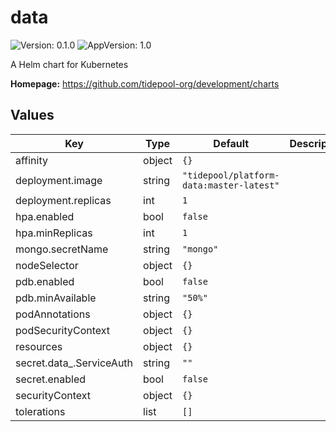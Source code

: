 # data

![Version: 0.1.0](https://img.shields.io/badge/Version-0.1.0-informational?style=flat-square) ![AppVersion: 1.0](https://img.shields.io/badge/AppVersion-1.0-informational?style=flat-square)

A Helm chart for Kubernetes

**Homepage:** <https://github.com/tidepool-org/development/charts>

## Values

| Key | Type | Default | Description |
|-----|------|---------|-------------|
| affinity | object | `{}` |  |
| deployment.image | string | `"tidepool/platform-data:master-latest"` |  |
| deployment.replicas | int | `1` |  |
| hpa.enabled | bool | `false` |  |
| hpa.minReplicas | int | `1` |  |
| mongo.secretName | string | `"mongo"` |  |
| nodeSelector | object | `{}` |  |
| pdb.enabled | bool | `false` |  |
| pdb.minAvailable | string | `"50%"` |  |
| podAnnotations | object | `{}` |  |
| podSecurityContext | object | `{}` |  |
| resources | object | `{}` |  |
| secret.data_.ServiceAuth | string | `""` |  |
| secret.enabled | bool | `false` |  |
| securityContext | object | `{}` |  |
| tolerations | list | `[]` |  |

